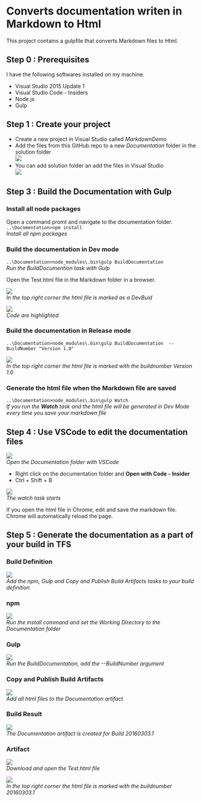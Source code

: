 # Converts documentation writen in Markdown to Html
This project contains a gulpfile that converts Markdown files to Html.

## Step 0 : Prerequisites
I have the following softwares installed on my machine.

* Visual Studio 2015 Update 1
* Visual Studio Code - Insiders
* Node.js
* Gulp

## Step 1 : Create your project
* Create a new project in Visual Studio called *MarkdownDemo*
* Add the files from this GitHub repo to a new *Documentation* folder in the solution folder  
![](Media/005_FilesOnDisk.PNG)  
* You can add solution folder an add the files in Visual Studio  
![](Media/004_VisualStudioSolution.PNG)

## Step 3 : Build the Documentation with Gulp

### Install all node packages
Open a command promt and navigate to the documentation folder.  
`..\Documentation>npm install`  
*Install all npm packages*

### Build the documentation in Dev mode
`..\Documentation>node_modules\.bin\gulp BuildDocumentation`  
*Run the BuildDocumention task with Gulp*  

Open the Test.html file in the Markdown folder in a browser.

![](Media/001_DevBuild.PNG)  
*In the top right corner the html file is marked as a DevBuid*

![](Media/003_CodeHighlight.PNG)  
*Code are highlighted*

### Build the documentation in Release mode
`..\Documentation>node_modules\.bin\gulp BuildDocumentation  --BuildNumber "Version 1.0"`

![](Media/002_ReleaseBuild.PNG)  
*In the top right corner the html file is marked with the buildnumber Version 1.0*

### Generate the html file when the Markdown file are saved
`..\Documentation>node_modules\.bin\gulp Watch`  
*If you run the **Watch** task and the html file will be generated in Dev Mode every time you save your markdown file* 

## Step 4 : Use VSCode to edit the documentation files
![](Media/006_OpenInVSCode.PNG)  
*Open the Documentation folder with VSCode*

* Right click on the documentation folder and **Open with Code - Insider**
* Ctrl + Shift + B

![](Media/007_VSCodeStartWatcher.PNG)  
*The watch task starts*

If you open the html file in Chrome, edit and save the markdown file. Chrome will automatically reload the page.

## Step 5 : Generate the documentation as a part of your build in TFS

### Build Definition
![](Media/008_BuildTemplate.PNG)  
*Add the npm, Gulp and Copy and Publish Build Artifacts tasks to your build definition*

### npm
![](Media/009_Npm.PNG)  
*Run the install command and set the Working Directory to the Documentation folder*

### Gulp
![](Media/010_Gulp.PNG)  
*Run the BuildDocumentation, add the --BuildNumber argument*

### Copy and Publish Build Artifacts
![](Media/011_CreateArtifact.PNG)  
*Add all html files to the Documentation artifact*

### Build Result
![](Media/012_BuildResult.PNG)  
*The Documentation artifact is created for Build 20160303.1*

### Artifact
![](Media/013_ExploreArtifact.PNG)  
*Download and open the Test.html file*

![](Media/014_BuildNumerAdded.PNG)  
*In the top right corner the html file is marked with the buildnumber 20160303.1*


